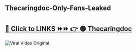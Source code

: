
 ## Thecaringdoc-Only-Fans-Leaked

# <h2><a href="https://clipsfans.com/Thecaringdoc&ref=git">🔗 Click to LINKS ⏩⏩ 👉 🟢 Thecaringdoc </a></h2>

<a href="https://clipsfans.com/Thecaringdoc&ref=git" rel="nofollow" data-target="animated-image.originalLink"><img src="https://i.ibb.co.com/xMMVF88/686577567.gif" alt="Viral Video Original" style="max-width: 100%; display: inline-block;" data-target="animated-image.originalImage"></a>
